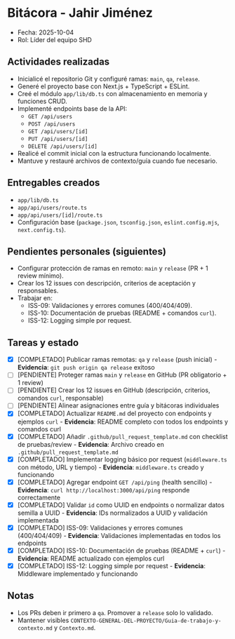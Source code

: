 # Bitácora - Jahir Jiménez

- Fecha: 2025-10-04
- Rol: Líder del equipo SHD

## Actividades realizadas
- Inicialicé el repositorio Git y configuré ramas: `main`, `qa`, `release`.
- Generé el proyecto base con Next.js + TypeScript + ESLint.
- Creé el módulo `app/lib/db.ts` con almacenamiento en memoria y funciones CRUD.
- Implementé endpoints base de la API:
  - `GET /api/users`
  - `POST /api/users`
  - `GET /api/users/[id]`
  - `PUT /api/users/[id]`
  - `DELETE /api/users/[id]`
- Realicé el commit inicial con la estructura funcionando localmente.
- Mantuve y restauré archivos de contexto/guía cuando fue necesario.

## Entregables creados
- `app/lib/db.ts`
- `app/api/users/route.ts`
- `app/api/users/[id]/route.ts`
- Configuración base (`package.json`, `tsconfig.json`, `eslint.config.mjs`, `next.config.ts`).

## Pendientes personales (siguientes)
- Configurar protección de ramas en remoto: `main` y `release` (PR + 1 review mínimo).
- Crear los 12 issues con descripción, criterios de aceptación y responsables.
- Trabajar en:
  - ISS-09: Validaciones y errores comunes (400/404/409).
  - ISS-10: Documentación de pruebas (README + comandos `curl`).
  - ISS-12: Logging simple por request.

## Tareas y estado
- [x] [COMPLETADO] Publicar ramas remotas: `qa` y `release` (push inicial) - **Evidencia**: `git push origin qa release` exitoso
- [ ] [PENDIENTE] Proteger ramas `main` y `release` en GitHub (PR obligatorio + 1 review)
- [ ] [PENDIENTE] Crear los 12 issues en GitHub (descripción, criterios, comandos `curl`, responsable)
- [ ] [PENDIENTE] Alinear asignaciones entre guía y bitácoras individuales
- [x] [COMPLETADO] Actualizar `README.md` del proyecto con endpoints y ejemplos `curl` - **Evidencia**: README completo con todos los endpoints y comandos curl
- [x] [COMPLETADO] Añadir `.github/pull_request_template.md` con checklist de pruebas/review - **Evidencia**: Archivo creado en `.github/pull_request_template.md`
- [x] [COMPLETADO] Implementar logging básico por request (`middleware.ts` con método, URL y tiempo) - **Evidencia**: `middleware.ts` creado y funcionando
- [x] [COMPLETADO] Agregar endpoint `GET /api/ping` (health sencillo) - **Evidencia**: `curl http://localhost:3000/api/ping` responde correctamente
- [x] [COMPLETADO] Validar `id` como UUID en endpoints o normalizar datos semilla a UUID - **Evidencia**: IDs normalizados a UUID y validación implementada
- [x] [COMPLETADO] ISS-09: Validaciones y errores comunes (400/404/409) - **Evidencia**: Validaciones implementadas en todos los endpoints
- [x] [COMPLETADO] ISS-10: Documentación de pruebas (README + `curl`) - **Evidencia**: README actualizado con ejemplos curl
- [x] [COMPLETADO] ISS-12: Logging simple por request - **Evidencia**: Middleware implementado y funcionando

## Notas
- Los PRs deben ir primero a `qa`. Promover a `release` solo lo validado.
- Mantener visibles `CONTEXTO-GENERAL-DEL-PROYECTO/Guia-de-trabajo-y-contexto.md` y `Contexto.md`.
